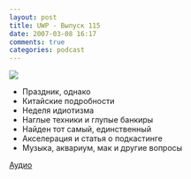 ```yaml
---
layout: post
title: UWP - Выпуск 115
date: 2007-03-08 16:17
comments: true
categories: podcast
---
```

![](https://podcast.umputun.com/images/uwp/uwp115.gif)

- Праздник, однако
- Китайские подробности
- Неделя идиотизма
- Наглые техники и глупые банкиры
- Найден тот самый, единственный
- Акселерация и статья о подкастинге
- Музыка, аквариум, мак и другие вопросы

[Аудио](https://podcast.umputun.com/media/ump_podcast115.mp3)
<audio src="https://podcast.umputun.com/media/ump_podcast115.mp3" preload="none">
